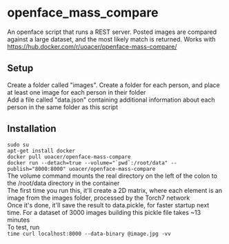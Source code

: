 # openface_mass_compare
An openface script that runs a REST server. Posted images are compared against a large dataset, and the most likely match is returned. Works with https://hub.docker.com/r/uoacer/openface-mass-compare/

## Setup

Create a folder called "images". Create a folder for each person, and place at least one image for each person in their folder  
Add a file called "data.json" containing additional information about each person in the same folder as this script

## Installation

`sudo su`  
`apt-get install docker`  
`docker pull uoacer/openface-mass-compare`  
``docker run --detach=true --volume="`pwd`:/root/data" --publish="8000:8000" uoacer/openface-mass-compare``  
The volume command mounts the real directory on the left of the colon to the /root/data directory in the container  
The first time you run this, it'll create a 2D matrix, where each element is an image from the images folder, processed by the Torch7 network  
Once it's done, it'll save the result to data.pickle, for faster startup next time. For a dataset of 3000 images building this pickle file takes ~13 minutes  
To test, run  
`time curl localhost:8000 --data-binary @image.jpg -vv`  
